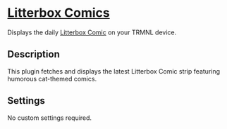 # [Litterbox Comics](https://usetrmnl.com/recipes/148700)

Displays the daily [Litterbox Comic](https://www.litterboxcomics.com/) on your TRMNL device.

## Description

This plugin fetches and displays the latest Litterbox Comic strip featuring humorous cat-themed comics.

## Settings

No custom settings required.
